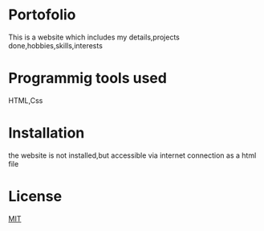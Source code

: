 # Portofolio

This is a website which includes my details,projects done,hobbies,skills,interests

# Programmig tools used

HTML,Css

# Installation

the website is not installed,but accessible via internet connection as a html file

# License

[MIT](https://choosealicense.com/licenses/mit/)
